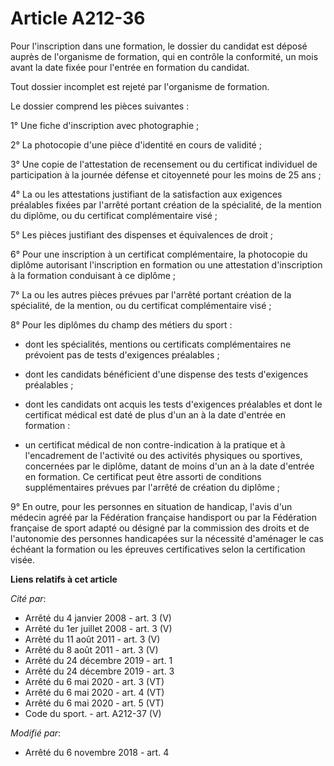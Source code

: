 # Article A212-36

Pour l'inscription dans une formation, le dossier du candidat est déposé auprès de l'organisme de formation, qui en contrôle
la conformité, un mois avant la date fixée pour l'entrée en formation du candidat.

Tout dossier incomplet est rejeté par l'organisme de formation.

Le dossier comprend les pièces suivantes :

1° Une fiche d'inscription avec photographie ;

2° La photocopie d'une pièce d'identité en cours de validité ;

3° Une copie de l'attestation de recensement ou du certificat individuel de participation à la journée défense et citoyenneté
pour les moins de 25 ans ;

4° La ou les attestations justifiant de la satisfaction aux exigences préalables fixées par l'arrêté portant création de la
spécialité, de la mention du diplôme, ou du certificat complémentaire visé ;

5° Les pièces justifiant des dispenses et équivalences de droit ;

6° Pour une inscription à un certificat complémentaire, la photocopie du diplôme autorisant l'inscription en formation ou une
attestation d'inscription à la formation conduisant à ce diplôme ;

7° La ou les autres pièces prévues par l'arrêté portant création de la spécialité, de la mention, ou du certificat
complémentaire visé ;

8° Pour les diplômes du champ des métiers du sport :

- dont les spécialités, mentions ou certificats complémentaires ne prévoient pas de tests d'exigences préalables ;

- dont les candidats bénéficient d'une dispense des tests d'exigences préalables ;

- dont les candidats ont acquis les tests d'exigences préalables et dont le certificat médical est daté de plus d'un an à la
date d'entrée en formation :

- un certificat médical de non contre-indication à la pratique et à l'encadrement de l'activité ou des activités physiques ou
sportives, concernées par le diplôme, datant de moins d'un an à la date d'entrée en formation. Ce certificat peut être
assorti de conditions supplémentaires prévues par l'arrêté de création du diplôme ;

9° En outre, pour les personnes en situation de handicap, l'avis d'un médecin agréé par la Fédération française handisport ou
par la Fédération française de sport adapté ou désigné par la commission des droits et de l'autonomie des personnes
handicapées sur la nécessité d'aménager le cas échéant la formation ou les épreuves certificatives selon la certification
visée.

**Liens relatifs à cet article**

_Cité par_:

  - Arrêté du 4 janvier 2008 - art. 3 (V)
  - Arrêté du 1er juillet 2008 - art. 3 (V)
  - Arrêté du 11 août 2011 - art. 3 (V)
  - Arrêté du 8 août 2011 - art. 3 (V)
  - Arrêté du 24 décembre 2019 - art. 1
  - Arrêté du 24 décembre 2019 - art. 3
  - Arrêté du 6 mai 2020 - art. 3 (VT)
  - Arrêté du 6 mai 2020 - art. 4 (VT)
  - Arrêté du 6 mai 2020 - art. 5 (VT)
  - Code du sport. - art. A212-37 (V)

_Modifié par_:

  - Arrêté du 6 novembre 2018 - art. 4
